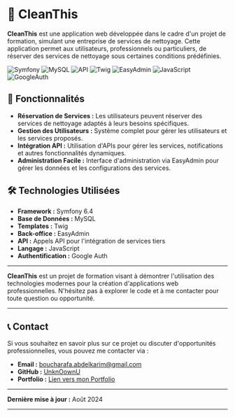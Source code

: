 
# 🚀 CleanThis

**CleanThis** est une application web développée dans le cadre d'un projet de formation, simulant une entreprise de services de nettoyage. Cette application permet aux utilisateurs, professionnels ou particuliers, de réserver des services de nettoyage sous certaines conditions prédéfinies.

![Symfony](https://img.shields.io/badge/Symfony-6.4-4BBA7B?logo=symfony&logoColor=white)
![MySQL](https://img.shields.io/badge/MySQL-Database-4479A1?logo=mysql&logoColor=white)
![API](https://img.shields.io/badge/API-Integration-FF6C37?logo=api)
![Twig](https://img.shields.io/badge/Twig-Template-339933?logo=twig&logoColor=white)
![EasyAdmin](https://img.shields.io/badge/EasyAdmin-BackOffice-0078D6?logo=easyadmin&logoColor=white)
![JavaScript](https://img.shields.io/badge/JavaScript-ES6-F7DF1E?logo=javascript&logoColor=black)
![GoogleAuth](https://img.shields.io/badge/Google-Auth-DB4437?logo=google&logoColor=white)

## 🎯 Fonctionnalités

- **Réservation de Services :** Les utilisateurs peuvent réserver des services de nettoyage adaptés à leurs besoins spécifiques.
- **Gestion des Utilisateurs :** Système complet pour gérer les utilisateurs et les services proposés.
- **Intégration API :** Utilisation d'APIs pour gérer les services, notifications et autres fonctionnalités dynamiques.
- **Administration Facile :** Interface d'administration via EasyAdmin pour gérer les données et les configurations des services.

## 🛠️ Technologies Utilisées

- **Framework :** Symfony 6.4
- **Base de Données :** MySQL
- **Templates :** Twig
- **Back-office :** EasyAdmin
- **API :** Appels API pour l'intégration de services tiers
- **Langage :** JavaScript
- **Authentification :** Google Auth

---

**CleanThis** est un projet de formation visant à démontrer l'utilisation des technologies modernes pour la création d'applications web professionnelles. N'hésitez pas à explorer le code et à me contacter pour toute question ou opportunité.

---

## 📞 Contact

Si vous souhaitez en savoir plus sur ce projet ou discuter d'opportunités professionnelles, vous pouvez me contacter via :

- **Email :** [boucharafa.abdelkarim@gmail.com](mailto:boucharafa.abdelkarim@gmail.com)
- **GitHub :** [UnknOownU](https://github.com/UnknOownU)
- **Portfolio :** [Lien vers mon Portfolio](https://portfolio-abdelkarimboucharafa.web.app)

---

**Dernière mise à jour :** Août 2024


---
